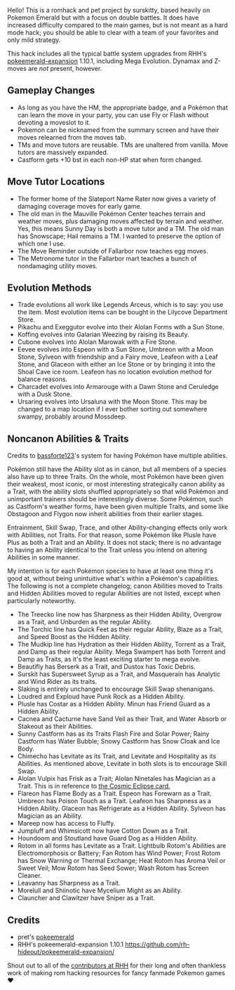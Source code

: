 Hello!  This is a romhack and pet project by surskitty, based heavily on Pokemon Emerald but with a focus on double battles. It does have increased difficulty compared to the main games, but is not meant as a hard mode hack; you should be able to clear with a team of your favorites and only mild strategy.

This hack includes all the typical battle system upgrades from RHH's [pokeemerald-expansion](https://github.com/rh-hideout/pokeemerald-expansion/) 1.10.1, including Mega Evolution. Dynamax and Z-moves are _not_ present, however.

## Gameplay Changes
- As long as you have the HM, the appropriate badge, and a Pok&eacute;mon that can learn the move in your party, you can use Fly or Flash without devoting a moveslot to it.
- Pokemon can be nicknamed from the summary screen and have their moves relearned from the moves tab.
- TMs and move tutors are reusable. TMs are unaltered from vanilla. Move tutors are massively expanded.
- Castform gets +10 bst in each non-HP stat when form changed.

## Move Tutor Locations
- The former home of the Slateport Name Rater now gives a variety of damaging coverage moves for early game.
- The old man in the Mauville Pok&eacute;mon Center teaches terrain and weather moves, plus damaging moves affected by terrain and weather. Yes, this means Sunny Day is both a move tutor and a TM. The old man has Snowscape; Hail remains a TM. I wanted to preserve the option of which one I use.
- The Move Reminder outside of Fallarbor now teaches egg moves.
- The Metronome tutor in the Fallarbor mart teaches a bunch of nondamaging utility moves.

## Evolution Methods
- Trade evolutions all work like Legends Arceus, which is to say: you use the item. Most evolution items can be bought in the Lilycove Department Store.
- Pikachu and Exeggutor evolve into their Alolan Forms with a Sun Stone.
- Koffing evolves into Galarian Weezing by raising its Beauty.
- Cubone evolves into Alolan Marowak with a Fire Stone.
- Eevee evolves into Espeon with a Sun Stone, Umbreon with a Moon Stone, Sylveon with friendship and a Fairy move, Leafeon with a Leaf Stone, and Glaceon with either an Ice Stone or by bringing it into the Shoal Cave ice room. Leafeon has no location evolution method for balance reasons.
- Charcadet evolves into Armarouge with a Dawn Stone and Ceruledge with a Dusk Stone.
- Ursaring evolves into Ursaluna with the Moon Stone. This may be changed to a map location if I ever bother sorting out somewhere swampy, probably around Mossdeep.

## Noncanon Abilities & Traits
Credits to [bassforte123](https://github.com/bassforte123/pokeemerald-complete/tree/Trait-System)'s system for having Pok&eacute;mon have multiple abilities. 

Pok&eacute;mon still have the Ability slot as in canon, but all members of a species also have up to three Traits. On the whole, most Pok&eacute;mon have been given their weakest, most iconic, or most interesting strategically canon ability as a Trait, with the ability slots shuffled appropriately so that wild Pok&eacute;mon and unimportant trainers should be interestingly diverse. Some Pok&eacute;mon, such as Castform's weather forms, have been given multiple Traits, and some like Obstagoon and Flygon now inherit abilities from their earlier stages.

Entrainment, Skill Swap, Trace, and other Ability-changing effects only work with Abilities, not Traits. For that reason, some Pok&eacute;mon like Plusle have Plus as both a Trait and an Ability. It does not stack; there is no advantage to having an Ability identical to the Trait unless you intend on altering Abilities in some manner.

My intention is for each Pok&eacute;mon species to have at least one thing it's good at, without being unintuitive what's within a Pok&eacute;mon's capabilities. The following is not a complete changelog; canon Abilities moved to Traits and Hidden Abilities moved to regular Abilities are not listed, except when particularly noteworthy.
- The Treecko line now has Sharpness as their Hidden Ability, Overgrow as a Trait, and Unburden as the regular Ability.
- The Torchic line has Quick Feet as their regular Ability, Blaze as a Trait, and Speed Boost as the Hidden Ability.
- The Mudkip line has Hydration as their Hidden Ability, Torrent as a Trait, and Damp as their regular Ability. Mega Swampert has both Torrent and Damp as Traits, as it's the least exciting starter to mega evolve.
- Beautifly has Berserk as a Trait, and Dustox has Toxic Debris.
- Surskit has Supersweet Syrup as a Trait, and Masquerain has Analytic and Wind Rider as its traits.
- Slaking is entirely unchanged to encourage Skill Swap shenanigans.
- Loudred and Exploud have Punk Rock as a Hidden Ability.
- Plusle has Costar as a Hidden Ability. Minun has Friend Guard as a Hidden Ability.
- Cacnea and Cacturne have Sand Veil as their Trait, and Water Absorb or Stakeout as their Abilities.
- Sunny Castform has as its Traits Flash Fire and Solar Power; Rainy Castform has Water Bubble; Snowy Castform has Snow Cloak and Ice Body.
- Chimecho has Levitate as its Trait, and Levitate and Hospitality as its Abilities. As mentioned above, Levitate in both slots is to encourage Skill Swap.
- Alolan Vulpix has Frisk as a Trait; Alolan Ninetales has Magician as a Trait. This is in reference to [the Cosmic Eclipse card.](https://pkmncards.com/card/alolan-ninetales-cosmic-eclipse-cec-145/)
- Flareon has Flame Body as a Trait. Espeon has Forewarn as a Trait. Umbreon has Poison Touch as a Trait. Leafeon has Sharpness as a Hidden Ability. Glaceon has Refrigerate as a Hidden Ability. Sylveon has Magician as an Ability.
- Mareep now has access to Fluffy.
- Jumpluff and Whimsicott now have Cotton Down as a Trait.
- Houndoom and Stoutland have Guard Dog as a Hidden Ability.
- Rotom in all forms has Levitate as a Trait. Lightbulb Rotom's Abilities are Electromorphosis or Battery; Fan Rotom has Wind Power; Frost Rotom has Snow Warning or Thermal Exchange; Heat Rotom has Aroma Veil or Sweet Veil; Mow Rotom has Seed Sower; Wash Rotom has Screen Cleaner.
- Leavanny has Sharpness as a Trait.
- Morelull and Shiinotic have Mycelium Might as an Ability.
- Clauncher and Clawitzer have Sniper as a Trait.

## Credits
- pret's [pokeemerald](https://github.com/pret/pokeemerald) 
- RHH's pokeemerald-expansion 1.10.1 https://github.com/rh-hideout/pokeemerald-expansion/

Shout out to all of the [contributors at RHH](https://github.com/rh-hideout/pokeemerald-expansion/wiki/Credits) for their long and often thankless work of making rom hacking resources for fancy fanmade Pokemon games &hearts;


